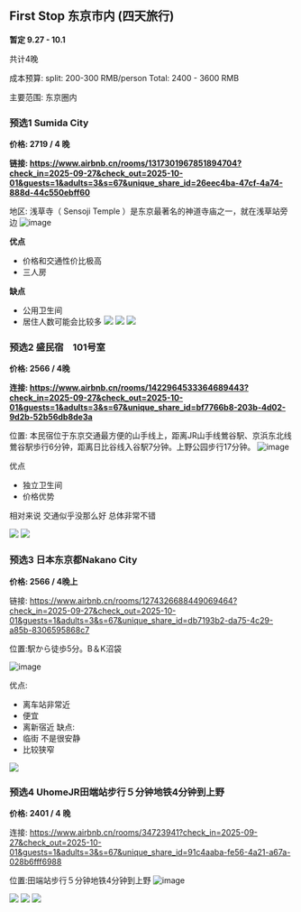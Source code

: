 ## First Stop 东京市内 (四天旅行)

**暂定 9.27 - 10.1**

共计4晚

成本预算:
split: 200-300 RMB/person
Total: 2400 - 3600 RMB

主要范围: 东京圈内

### 预选1 Sumida City

**价格: 2719 / 4 晚**

**链接: https://www.airbnb.cn/rooms/1317301967851894704?check_in=2025-09-27&check_out=2025-10-01&guests=1&adults=3&s=67&unique_share_id=26eec4ba-47cf-4a74-888d-44c550ebff60**

地区: 浅草寺（ Sensoji Temple ）是东京最著名的神道寺庙之一，就在浅草站旁边
![image](https://github.com/user-attachments/assets/3acc28e8-7718-4f4f-ad53-225bae227e8e)


**优点**
- 价格和交通性价比极高
- 三人房

**缺点**
- 公用卫生间
- 居住人数可能会比较多
![](https://a0.muscache.com/im/pictures/miso/Hosting-1317301967851894704/original/f1c0111b-28b9-4ad1-9585-a96a8e8ee588.jpeg?im_w=1200)
![](https://a0.muscache.com/im/pictures/ad5efd40-1399-4c8b-ba9a-0e2da1960c96.jpg?im_w=1440)
![](https://a0.muscache.com/im/pictures/miso/Hosting-1317301967851894704/original/4d7f15bb-cdea-48f2-bf7f-36ddd393ed45.jpeg?im_w=1440)


### 预选2   盛民宿　101号室

**价格: 2566 / 4晚**

**连接: https://www.airbnb.cn/rooms/1422964533364689443?check_in=2025-09-27&check_out=2025-10-01&guests=1&adults=3&s=67&unique_share_id=bf7766b8-203b-4d02-9d2b-52b56db8de3a**

位置: 本民宿位于东京交通最方便的山手线上，距离JR山手线鶯谷駅、京浜东北线鶯谷駅歩行6分钟，距离日比谷线入谷駅7分钟。上野公园步行17分钟。
![image](https://github.com/user-attachments/assets/2b18f3eb-d0d8-4a06-9209-ed40773e04fd)


优点
- 独立卫生间
- 价格优势

相对来说 交通似乎没那么好 总体非常不错 

![](https://a0.muscache.com/im/pictures/miso/Hosting-1422964533364689443/original/38665f5f-fca4-4839-8b6c-7fc0e81997bb.jpeg?im_w=1200)
![](https://a0.muscache.com/im/pictures/miso/Hosting-1422964533364689443/original/dd33cdf9-5d95-4237-9df8-2a97319c570b.jpeg?im_w=1440)


### 预选3 日本东京都Nakano City

**价格: 2566 / 4晚上**

链接: https://www.airbnb.cn/rooms/1274326688449069464?check_in=2025-09-27&check_out=2025-10-01&guests=1&adults=3&s=67&unique_share_id=db7193b2-da75-4c29-a85b-8306595868c7

位置:駅から徒歩5分。B＆K沼袋

![image](https://github.com/user-attachments/assets/7aefbcfb-c879-47ff-b1b6-07085e7b0b94)

优点:
- 离车站非常近
- 便宜
- 离新宿近
缺点:
- 临街 不是很安静
- 比较狭窄

![](https://a0.muscache.com/im/pictures/hosting/Hosting-1274326688449069464/original/b06cc46f-0f2d-44ab-a3ed-ee63bd94f08a.jpeg?im_w=1440)


### 预选4 UhomeJR田端站步行５分钟地铁4分钟到上野

**价格: 2401 / 4 晚**

连接: https://www.airbnb.cn/rooms/34723941?check_in=2025-09-27&check_out=2025-10-01&guests=1&adults=3&s=67&unique_share_id=91c4aaba-fe56-4a21-a67a-028b6fff6988

位置:田端站步行５分钟地铁4分钟到上野
![image](https://github.com/user-attachments/assets/57d64597-3efd-4783-870e-c7db9e4eca77)

![](https://a0.muscache.com/im/pictures/64e4a8a9-9894-4ada-a944-3e137430ac6a.jpg?im_w=1200)
![](https://a0.muscache.com/im/pictures/hosting/Hosting-U3RheVN1cHBseUxpc3Rpbmc6MzQ3MjM5NDE%3D/original/283152ab-cd36-44f5-88e2-ee2e775122c9.jpeg?im_w=1440)
![](https://a0.muscache.com/im/pictures/hosting/Hosting-U3RheVN1cHBseUxpc3Rpbmc6MzQ3MjM5NDE%3D/original/893a1d21-c484-4a26-aaed-c9373bd54fff.jpeg?im_w=1440)









